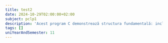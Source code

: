 ```yaml
---
title: test2
date: 2024-10-29T02:00:00+02:00
subject: pclp1
description: 'Acest program C demonstrează structura fundamentală: includerea antetului standard `stdio.h`, funcția `main` ca punct de intrare și `printf` pentru afișarea textului, returnând 0 la finalizare.'
tags: []
uniYearAndSemester: 11
---
```


